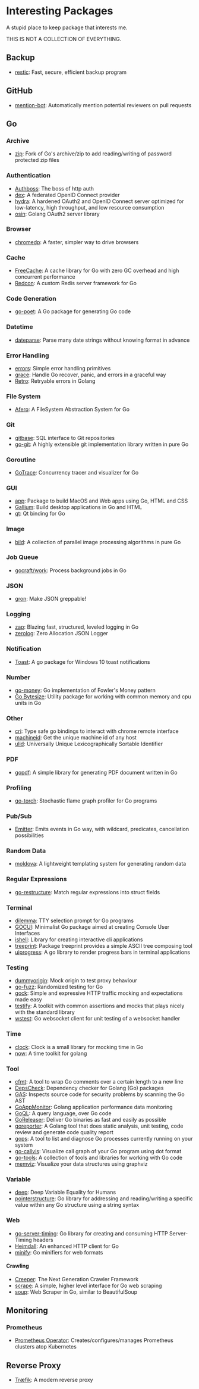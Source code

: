 # Interesting Packages

A stupid place to keep package that interests me. 

THIS IS NOT A COLLECTION OF EVERYTHING.

## Backup

- [restic](https://github.com/restic/restic): Fast, secure, efficient backup program

## GitHub

- [mention-bot](https://github.com/facebook/mention-bot): Automatically mention potential reviewers on pull requests

## Go

### Archive

- [zip](https://github.com/alexmullins/zip): Fork of Go's archive/zip to add reading/writing of password protected zip files

### Authentication

- [Authboss](https://github.com/volatiletech/authboss): The boss of http auth
- [dex](https://github.com/coreos/dex): A federated OpenID Connect provider
- [hydra](https://github.com/ory/hydra): A hardened OAuth2 and OpenID Connect server optimized for low-latency, high throughput, and low resource consumption
- [osin](https://github.com/RangelReale/osin): Golang OAuth2 server library

### Browser

- [chromedp](https://github.com/chromedp/chromedp): A faster, simpler way to drive browsers

### Cache

- [FreeCache](https://github.com/coocood/freecache): A cache library for Go with zero GC overhead and high concurrent performance
- [Redcon](https://github.com/tidwall/redcon): A custom Redis server framework for Go

### Code Generation

- [go-poet](https://github.com/dpolansky/go-poet): A Go package for generating Go code

### Datetime

- [dateparse](https://github.com/araddon/dateparse): Parse many date strings without knowing format in advance

### Error Handling

- [errors](https://github.com/pkg/errors): Simple error handling primitives
- [grace](https://github.com/oxequa/grace): Handle Go recover, panic, and errors in a graceful way
- [Retro](https://github.com/codeship/go-retro): Retryable errors in Golang

### File System

- [Afero](https://github.com/spf13/afero): A FileSystem Abstraction System for Go

### Git

- [gitbase](https://github.com/src-d/gitbase): SQL interface to Git repositories
- [go-git](https://github.com/src-d/go-git): A highly extensible git implementation library written in pure Go

### Goroutine

- [GoTrace](https://github.com/divan/gotrace): Concurrency tracer and visualizer for Go

### GUI

- [app](https://github.com/murlokswarm/app): Package to build MacOS and Web apps using Go, HTML and CSS
- [Gallium](https://github.com/alexflint/gallium): Build desktop applications in Go and HTML
- [qt](https://github.com/therecipe/qt): Qt binding for Go

### Image

- [bild](https://github.com/anthonynsimon/bild): A collection of parallel image processing algorithms in pure Go

### Job Queue

- [gocraft/work](https://github.com/gocraft/work): Process background jobs in Go

### JSON

- [gron](https://github.com/tomnomnom/gron): Make JSON greppable!

### Logging

- [zap](https://github.com/uber-go/zap): Blazing fast, structured, leveled logging in Go
- [zerolog](https://github.com/rs/zerolog): Zero Allocation JSON Logger

### Notification

- [Toast](https://github.com/go-toast/toast): 
A go package for Windows 10 toast notifications

### Number

- [go-money](https://github.com/Rhymond/go-money): Go implementation of Fowler's Money pattern
- [Go Bytesize](https://github.com/zpatrick/go-bytesize): Utility package for working with common memory and cpu units in Go

### Other

- [cri](https://github.com/SKatiyar/cri): Type safe go bindings to interact with chrome remote interface
- [machineid](https://github.com/denisbrodbeck/machineid): Get the unique machine id of any host
- [ulid](https://github.com/oklog/ulid): Universally Unique Lexicographically Sortable Identifier

### PDF

- [gopdf](https://github.com/signintech/gopdf): A simple library for generating PDF document written in Go

### Profiling

- [go-torch](https://github.com/uber/go-torch): Stochastic flame graph profiler for Go programs

### Pub/Sub

- [Emitter](https://github.com/olebedev/emitter): Emits events in Go way, with wildcard, predicates, cancellation possibilities

### Random Data

- [moldova](https://github.com/StabbyCutyou/moldova): A lightweight templating system for generating random data

### Regular Expressions

- [go-restructure](https://github.com/alexflint/go-restructure): Match regular expressions into struct fields

### Terminal

- [dilemma](https://github.com/robbiev/dilemma): TTY selection prompt for Go programs
- [GOCUI](https://github.com/jroimartin/gocui): Minimalist Go package aimed at creating Console User Interfaces
- [ishell](https://github.com/abiosoft/ishell): Library for creating interactive cli applications
- [treeprint](https://github.com/xlab/treeprint): Package treeprint provides a simple ASCII tree composing tool
- [uiprogress](https://github.com/gosuri/uiprogress): A go library to render progress bars in terminal applications

### Testing

- [dummyorigin](https://github.com/turbobytes/dummyorigin): Mock origin to test proxy behaviour
- [go-fuzz](https://github.com/dvyukov/go-fuzz): Randomized testing for Go
- [gock](https://github.com/h2non/gock): Simple and expressive HTTP traffic mocking and expectations made easy
- [testify](https://github.com/stretchr/testify): A toolkit with common assertions and mocks that plays nicely with the standard library
- [wstest](https://github.com/posener/wstest): Go websocket client for unit testing of a websocket handler

### Time

- [clock](https://github.com/benbjohnson/clock): Clock is a small library for mocking time in Go
- [now](https://github.com/jinzhu/now): A time toolkit for golang

### Tool

- [cfmt](https://github.com/alexkohler/cfmt): A tool to wrap Go comments over a certain length to a new line
- [DepsCheck](https://github.com/divan/depscheck): Dependency checker for Golang (Go) packages
- [GAS](https://github.com/GoASTScanner/gas): 
Inspects source code for security problems by scanning the Go AST
- [GoAppMonitor](https://github.com/wgliang/goappmonitor): Golang application performance data monitoring
- [GoQL](https://github.com/fzerorubigd/goql): A query language, over Go code
- [GoReleaser](https://github.com/goreleaser/goreleaser): Deliver Go binaries as fast and easily as possible
- [goreporter](https://github.com/360EntSecGroup-Skylar/goreporter): A Golang tool that does static analysis, unit testing, code review and generate code quality report
- [gops](https://github.com/google/gops): A tool to list and diagnose Go processes currently running on your system
- [go-callvis](https://github.com/TrueFurby/go-callvis): Visualize call graph of your Go program using dot format
- [go-tools](https://github.com/dominikh/go-tools): A collection of tools and libraries for working with Go code
- [memviz](https://github.com/bradleyjkemp/memviz): Visualize your data structures using graphviz

### Variable

- [deep](https://github.com/go-test/deep): Deep Variable Equality for Humans
- [pointerstructure](https://github.com/mitchellh/pointerstructure): Go library for addressing and reading/writing a specific value within any Go structure using a string syntax

### Web

- [go-server-timing](https://github.com/mitchellh/go-server-timing): Go library for creating and consuming HTTP Server-Timing headers
- [Heimdall](https://github.com/gojektech/heimdall): An enhanced HTTP client for Go
- [minify](https://github.com/tdewolff/minify): Go minifiers for web formats

#### Crawling

- [Creeper](https://github.com/wspl/creeper): The Next Generation Crawler Framework
- [scrape](https://github.com/yhat/scrape): A simple, higher level interface for Go web scraping
- [soup](https://github.com/anaskhan96/soup): Web Scraper in Go, similar to BeautifulSoup

## Monitoring

### Prometheus

- [Prometheus Operator](https://github.com/coreos/prometheus-operator): Creates/configures/manages Prometheus clusters atop Kubernetes

## Reverse Proxy

- [Træfik](https://github.com/containous/traefik): A modern reverse proxy
